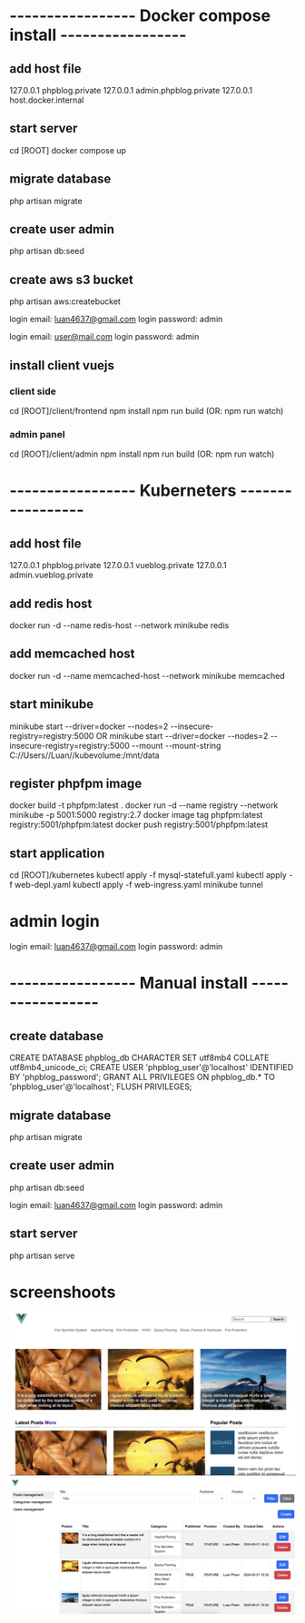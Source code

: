 # ----------------- Docker compose install -----------------
## add host file
127.0.0.1 phpblog.private
127.0.0.1 admin.phpblog.private
127.0.0.1 host.docker.internal

## start server
cd [ROOT]
docker compose up

## migrate database
php artisan migrate

## create user admin
php artisan db:seed

## create aws s3 bucket
php artisan aws:createbucket

login email: luan4637@gmail.com
login password: admin

login email: user@mail.com
login password: admin

## install client vuejs
### client side
cd [ROOT]/client/frontend
npm install
npm run build (OR: npm run watch)
### admin panel
cd [ROOT]/client/admin
npm install
npm run build (OR: npm run watch)

# ----------------- Kuberneters -----------------
## add host file
127.0.0.1 phpblog.private
127.0.0.1 vueblog.private
127.0.0.1 admin.vueblog.private

## add redis host
docker run -d --name redis-host --network minikube redis

## add memcached host
docker run -d --name memcached-host --network minikube memcached

## start minikube
minikube start --driver=docker --nodes=2 --insecure-registry=registry:5000
OR
minikube start --driver=docker --nodes=2 --insecure-registry=registry:5000 --mount --mount-string C://Users//Luan//kubevolume:/mnt/data

## register phpfpm image
docker build -t phpfpm:latest .
docker run -d --name registry --network minikube -p 5001:5000 registry:2.7
docker image tag phpfpm:latest registry:5001/phpfpm:latest
docker push registry:5001/phpfpm:latest

## start application
cd [ROOT]/kubernetes
kubectl apply -f mysql-statefull.yaml
kubectl apply -f web-depl.yaml
kubectl apply -f web-ingress.yaml
minikube tunnel

# admin login
login email: luan4637@gmail.com
login password: admin

# ----------------- Manual install -----------------
## create database
CREATE DATABASE phpblog_db CHARACTER SET utf8mb4 COLLATE utf8mb4_unicode_ci;
CREATE USER 'phpblog_user'@'localhost' IDENTIFIED BY 'phpblog_password';
GRANT ALL PRIVILEGES ON phpblog_db.* TO 'phpblog_user'@'localhost';
FLUSH PRIVILEGES;

## migrate database
php artisan migrate

## create user admin
php artisan db:seed

login email: luan4637@gmail.com
login password: admin

## start server
php artisan serve


# screenshoots
![screenshot](client.png)
![screenshot](clientAdmin.png)